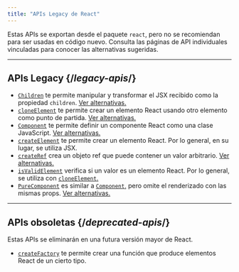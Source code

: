 ```yaml
---
title: "APIs Legacy de React"
---
```


<Intro>

Estas APIs se exportan desde el paquete `react`, pero no se recomiendan para ser usadas en código nuevo. Consulta las páginas de API individuales vinculadas para conocer las alternativas sugeridas.

</Intro>

---

## APIs Legacy {/*legacy-apis*/}

* [`Children`](/reference/react/Children) te permite manipular y transformar el JSX recibido como la propiedad `children`. [Ver alternativas.](/reference/react/Children#alternatives)
* [`cloneElement`](/reference/react/cloneElement) te permite crear un elemento React usando otro elemento como punto de partida. [Ver alternativas.](/reference/react/cloneElement#alternatives)
* [`Component`](/reference/react/Component) te permite definir un componente React como una clase JavaScript. [Ver alternativas.](/reference/react/Component#alternatives)
* [`createElement`](/reference/react/createElement) te permite crear un elemento React. Por lo general, en su lugar, se utiliza JSX.
* [`createRef`](/reference/react/createRef) crea un objeto ref que puede contener un valor arbitrario. [Ver alternativas.](/reference/react/createRef#alternatives)
* [`isValidElement`](/reference/react/isValidElement) verifica si un valor es un elemento React. Por lo general, se utiliza con [`cloneElement`.](/reference/react/cloneElement)
* [`PureComponent`](/reference/react/PureComponent) es similar a [`Component`,](/reference/react/Component) pero omite el renderizado con las mismas props. [Ver alternativas.](/reference/react/PureComponent#alternatives)


---

## APIs obsoletas {/*deprecated-apis*/}

<Deprecated>

Estas APIs se eliminarán en una futura versión mayor de React.

</Deprecated>

* [`createFactory`](/reference/react/createFactory) te permite crear una función que produce elementos React de un cierto tipo.
